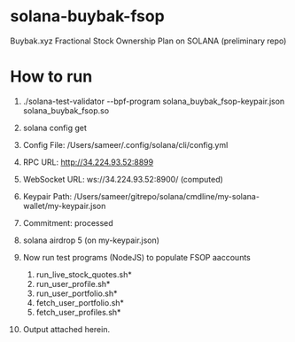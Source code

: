 # solana-buybak-fsop
Buybak.xyz Fractional Stock Ownership Plan on SOLANA (preliminary repo)

# How to run
1. ./solana-test-validator --bpf-program solana_buybak_fsop-keypair.json solana_buybak_fsop.so
2. solana config get
  1. Config File: /Users/sameer/.config/solana/cli/config.yml
  2. RPC URL: http://34.224.93.52:8899
  3. WebSocket URL: ws://34.224.93.52:8900/ (computed)
  4. Keypair Path: /Users/sameer/gitrepo/solana/cmdline/my-solana-wallet/my-keypair.json
  5. Commitment: processed
6. solana airdrop 5 (on my-keypair.json)
7. Now run test programs (NodeJS) to populate FSOP aaccounts
    1. run_live_stock_quotes.sh*
    2. run_user_profile.sh*
    3. run_user_portfolio.sh*
    4. fetch_user_portfolio.sh*
    5. fetch_user_profiles.sh*

8. Output attached herein.
